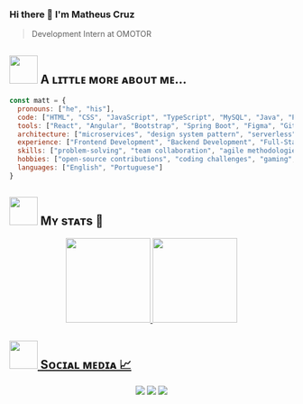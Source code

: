### Hi there 👋 I'm Matheus Cruz
> Development Intern at OMOTOR

## <img src="https://media.giphy.com/media/VgCDAzcKvsR6OM0uWg/giphy.gif" width="50"> A ʟɪᴛᴛʟᴇ ᴍᴏʀᴇ ᴀʙᴏᴜᴛ ᴍᴇ...  

```javascript
const matt = {
  pronouns: ["he", "his"],
  code: ["HTML", "CSS", "JavaScript", "TypeScript", "MySQL", "Java", "Python", "Node.js"],
  tools: ["React", "Angular", "Bootstrap", "Spring Boot", "Figma", "Git", "Docker", "Intellij"],
  architecture: ["microservices", "design system pattern", "serverless", "RESTful APIs"],
  experience: ["Frontend Development", "Backend Development", "Full-Stack Development"],
  skills: ["problem-solving", "team collaboration", "agile methodologies", "UI/UX design", "database optimization"],
  hobbies: ["open-source contributions", "coding challenges", "gaming", "tech meetups"],
  languages: ["English", "Portuguese"]
}
```

## <img src="https://media.giphy.com/media/VgCDAzcKvsR6OM0uWg/giphy.gif" width="50"> Mʏ sᴛᴀᴛs 👻

<div align='center'>
  <a href="https://github.com/DvlprMatheus">
  <img height="150em" src="https://github-readme-stats.vercel.app/api?username=DvlprMatheus&show_icons=true&theme=dark&include_all_commits=true&count_private=true"/>
  <img height="150em" src="https://github-readme-stats.vercel.app/api/top-langs/?username=DvlprMatheus&layout=compact&langs_count=16&theme=dark"/>
</div>

## <img src="https://media.giphy.com/media/VgCDAzcKvsR6OM0uWg/giphy.gif" width="50"> Sᴏᴄɪᴀʟ ᴍᴇᴅɪᴀ 📈

<div align='center'> 
  <a href="https://instagram.com/theeux.sz" target="_blank"><img src="https://img.shields.io/badge/-Instagram-%23E4405F?style=for-the-badge&logo=instagram&logoColor=white" target="_blank"></a>
  <a href="https://www.linkedin.com/in/dvlprmatheus" target="_blank"><img src="https://img.shields.io/badge/-LinkedIn-%230077B5?style=for-the-badge&logo=linkedin&logoColor=white" target="_blank"></a>
  <a href = "mailto:developer.matheuscruz@gmail.com"><img src="https://img.shields.io/badge/-Gmail-%23333?style=for-the-badge&logo=gmail&logoColor=white" target="_blank"></a>
</div>
